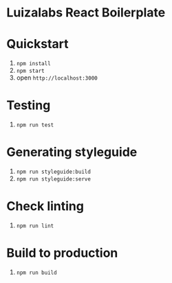 Luizalabs React Boilerplate
==============

# Quickstart

1. `npm install`
1. `npm start`
1. open `http://localhost:3000`

# Testing

1. `npm run test`

# Generating styleguide

1. `npm run styleguide:build`
1. `npm run styleguide:serve`

# Check linting

1. `npm run lint`

# Build to production

1. `npm run build`
